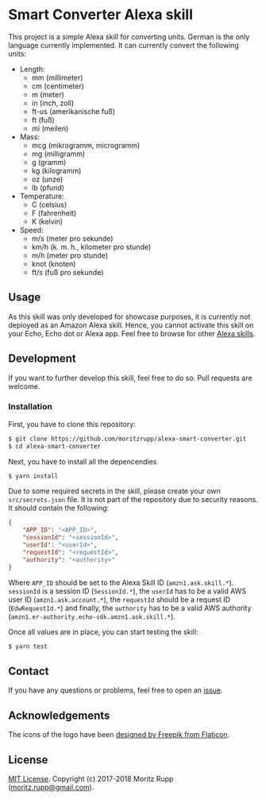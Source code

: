 # Smart Converter Alexa skill

This project is a simple Alexa skill for converting units. German is the only language currently implemented. It can currently convert the following units:

 - Length:
   - mm (millimeter)
   - cm (centimeter)
   - m (meter)
   - in (inch, zoll)
   - ft-us (amerikanische fuß)
   - ft (fuß)
   - mi (meilen)
 - Mass:
   - mcg (mikrogramm, microgramm)
   - mg (milligramm)
   - g (gramm)
   - kg (kilogramm)
   - oz (unze)
   - lb (pfund)
- Temperature:
   - C (celsius)
   - F (fahrenheit)
   - K (kelvin)  
- Speed:
   - m/s (meter pro sekunde)
   - km/h (k. m. h., kilometer pro stunde)
   - m/h (meter pro stunde)
   - knot (knoten)
   - ft/s (fuß pro sekunde)

## Usage

As this skill was only developed for showcase purposes, it is currently not deployed as an Amazon Alexa skill. Hence, you cannot activate this skill on your Echo, Echo dot or Alexa app. Feel free to browse for other [Alexa skills](https://www.amazon.de/alexa-skills/b/ref=topnav_storetab_a2s?ie=UTF8&node=10068460031).

## Development

If you want to further develop this skill, feel free to do so. Pull requests are welcome.

### Installation

First, you have to clone this repository:

```bash
$ git clone https://github.com/moritzrupp/alexa-smart-converter.git
$ cd alexa-smart-converter
```

Next, you have to install all the depencendies

```bash
$ yarn install
```

Due to some required secrets in the skill, please create your own `src/secrets.json` file. It is not part of the repository due to security reasons. It should contain the following:

```json
{
    "APP_ID": "<APP_ID>",
    "sessionId": "<sessionId>",
    "userId": "<userId>",
    "requestId": "<requestId>",
    "authority": "<authority>"
}
```

Where `APP_ID` should be set to the Alexa Skill ID (`amzn1.ask.skill.*`). `sessionId` is a session ID (`SessionId.*`), the `userId` has to be a valid AWS user ID (`amzn1.ask.account.*`), the `requestId` should be a request ID (`EdwRequestId.*`) and finally, the `authority` has to be a valid AWS authority (`amzn1.er-authority.echo-sdk.amzn1.ask.skill.*`).

Once all values are in place, you can start testing the skill:

```bash
$ yarn test
```

## Contact

If you have any questions or problems, feel free to open an [issue](https://github.com/moritzrupp/alexa-smart-converter/issues/new).

## Acknowledgements

The icons of the logo have been [designed by Freepik from Flaticon](https://www.flaticon.com/authors/freepik).

## License

[MIT License](LICENSE). Copyright (c) 2017-2018 Moritz Rupp (<moritz.rupp@gmail.com>).